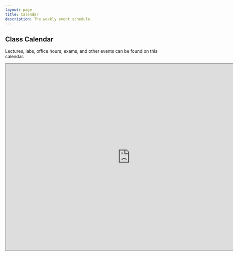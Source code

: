 ```yaml
---
layout: page
title: Calendar
description: The weekly event schedule.
---
```


## Class Calendar

Lectures, labs, office hours, exams, and other events can be found on this calendar.

<iframe src="https://calendar.google.com/calendar/embed?height=600&wkst=1&ctz=America%2FChicago&mode=WEEK&showPrint=0&src=Y18wNGY1NmFjYTNlOGE1ZDYxZGE4OGVjOWQ2YjdhNmUyOGZhMTEzNzc3ZDAzZGU3ZDYxYTJlNDgzNWRkZmJhZWMyQGdyb3VwLmNhbGVuZGFyLmdvb2dsZS5jb20&src=Y18zNzA5ZjU5Mjg4N2ZmOThkYTQyNzYxNTE3NGQ1NjgyZjU4YjIwMGNkZjUwMWE1YTc0MjI1OTFhMDk0ZTU5OTZmQGdyb3VwLmNhbGVuZGFyLmdvb2dsZS5jb20&src=Y183NDg1NDg0MTk2Y2M1YmJkOGM2YjZlNjZhZDJkNmU1MzNiNzMwYjE4OTQzZjdkOTNlYjQ4MzVlNGFiYmUyZWMyQGdyb3VwLmNhbGVuZGFyLmdvb2dsZS5jb20&src=ZW4udXNhI2hvbGlkYXlAZ3JvdXAudi5jYWxlbmRhci5nb29nbGUuY29t&color=%237CB342&color=%23F09300&color=%23F6BF26&color=%230B8043" style="border:solid 1px #777" width="800" height="600" frameborder="0" scrolling="no"></iframe>